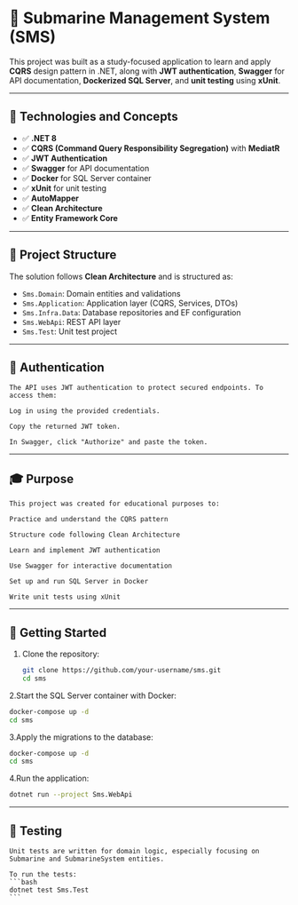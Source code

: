# 🚢 Submarine Management System (SMS)

This project was built as a study-focused application to learn and apply **CQRS** design pattern in .NET, along with **JWT authentication**, **Swagger** for API documentation, **Dockerized SQL Server**, and **unit testing** using **xUnit**.

---

## 🧠 Technologies and Concepts

- ✅ **.NET 8**
- ✅ **CQRS (Command Query Responsibility Segregation)** with **MediatR**
- ✅ **JWT Authentication**
- ✅ **Swagger** for API documentation
- ✅ **Docker** for SQL Server container
- ✅ **xUnit** for unit testing
- ✅ **AutoMapper**
- ✅ **Clean Architecture**
- ✅ **Entity Framework Core**

---

## 📁 Project Structure

The solution follows **Clean Architecture** and is structured as:

- `Sms.Domain`: Domain entities and validations  
- `Sms.Application`: Application layer (CQRS, Services, DTOs)  
- `Sms.Infra.Data`: Database repositories and EF configuration  
- `Sms.WebApi`: REST API layer  
- `Sms.Test`: Unit test project  

---

## 🔐 Authentication
    The API uses JWT authentication to protect secured endpoints. To access them:

    Log in using the provided credentials.

    Copy the returned JWT token.

    In Swagger, click "Authorize" and paste the token.

---

## 🎓 Purpose
    This project was created for educational purposes to:

    Practice and understand the CQRS pattern

    Structure code following Clean Architecture

    Learn and implement JWT authentication

    Use Swagger for interactive documentation

    Set up and run SQL Server in Docker

    Write unit tests using xUnit

---

## 🚀 Getting Started

1. Clone the repository:
   ```bash
   git clone https://github.com/your-username/sms.git
   cd sms
   ```
2.Start the SQL Server container with Docker:
   ```bash
   docker-compose up -d
   cd sms
   ```
3.Apply the migrations to the database:
   ```bash
   docker-compose up -d
   cd sms
   ```
4.Run the application:
   ```bash
   dotnet run --project Sms.WebApi
   ```

---

## 🧪 Testing
    Unit tests are written for domain logic, especially focusing on Submarine and SubmarineSystem entities.

    To run the tests:
    ```bash
    dotnet test Sms.Test
    ```
